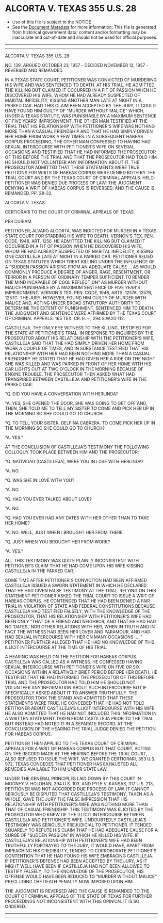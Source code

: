 ---
---

# ALCORTA V. TEXAS 355 U.S. 28

* Use of this file is subject to the [NOTICE](https://github.com/publicdocs/notice/blob/master/NOTICE)
* See the [Document Metadata](../../../) for more information.
  This file is generated from historical government data; content and/or formatting may be inaccurate and out-of-date and should not be used for official purposes.

----------
----------

ALCORTA V. TEXAS 355 U.S. 28

NO. 139.  ARGUED OCTOBER 23, 1957 - DECIDED NOVEMBER 12, 1957 - REVERSED AND REMANDED.

IN A TEXAS STATE COURT, PETITIONER WAS CONVICTED OF MURDERING HIS WIFE AND WAS SENTENCED TO DEATH.   AT HIS TRIAL, HE ADMITTED THE KILLING BUT CLAIMED IT OCCURRED IN A FIT OF PASSION WHEN HE DISCOVERED HIS WIFE, WHOM HE HAD ALREADY SUSPECTED OF MARITAL INFIDELITY, KISSING ANOTHER MAN LATE AT NIGHT IN A PARKED CAR.  HAD THIS CLAIM BEEN ACCEPTED BY THE JURY, IT COULD HAVE FOUND HIM GUILTY OF "MURDER WITHOUT MALICE" WHICH, UNDER A TEXAS STATUTE, WAS PUNISHABLE BY A MAXIMUM SENTENCE OF FIVE YEARS' IMPRISONMENT.  THE OTHER MAN TESTIFIED AT THE TRIAL THAT HIS RELATIONSHIP WITH PETITIONER'S WIFE WAS NOTHING MORE THAN A CASUAL FRIENDSHIP AND THAT HE HAD SIMPLY DRIVEN HER HOME FROM WORK A FEW TIMES.  IN A SUBSEQUENT HABEAS CORPUS PROCEEDING, THE OTHER MAN CONFESSED TO HAVING HAD SEXUAL INTERCOURSE WITH PETITIONER'S WIFE ON SEVERAL OCCASIONS AND TESTIFIED THAT HE HAD INFORMED THE PROSECUTOR OF THIS BEFORE THE TRIAL AND THAT THE PROSECUTOR HAD TOLD HIM HE SHOULD NOT VOLUNTEER ANY INFORMATION ABOUT IT.  THE PROSECUTOR ADMITTED THAT THESE STATEMENTS WERE TRUE.  PETITIONS FOR WRITS OF HABEAS CORPUS WERE DENIED BOTH BY THE TRIAL COURT AND BY THE TEXAS COURT OF CRIMINAL APPEALS.  HELD:  PETITIONER WAS DENIED DUE PROCESS OF LAW; THE JUDGMENT DENYING A WRIT OF HABEAS CORPUS IS REVERSED; AND THE CAUSE IS REMANDED.  PP. 28-32.

ALCORTA V. TEXAS.

CERTIORARI TO THE COURT OF CRIMINAL APPEALS OF TEXAS.

PER CURIAM.

PETITIONER, ALVARO ALCORTA, WAS INDICTED FOR MURDER IN A TEXAS STATE COURT FOR STABBING HIS WIFE TO DEATH.  VERNON'S TEX. PEN.  CODE, 1948, ART. 1256.  HE ADMITTED THE KILLING BUT CLAIMED IT OCCURRED IN A FIT OF PASSION WHEN HE DISCOVERED HIS WIFE, WHOM HE HAD ALREADY SUSPECTED OF MARITAL INFIDELITY, KISSING ONE CASTILLEJA LATE AT NIGHT IN A PARKED CAR.  PETITIONER RELIED ON TEXAS STATUTES WHICH TREAT KILLING UNDER THE INFLUENCE OF A "SUDDEN PASSION ARISING FROM AN ADEQUATE CAUSE  ...  AS WOULD COMMONLY PRODUCE A DEGREE OF ANGER, RAGE, RESENTMENT, OR TERROR IN A PERSON OF ORDINARY TEMPER SUFFICIENT TO RENDER THE MIND INCAPABLE OF COOL REFLECTION" AS MURDER WITHOUT MALICE PUNISHABLE BY A MAXIMUM SENTENCE OF FIVE YEAR'S IMPRISONMENT.  VERNON'S TEX. PEN.  CODE, 1948, ARTS. 1257A, 1257B, 1257C.  THE JURY, HOWEVER, FOUND HIM GUILTY OF MURDER WITH MALICE AND, ACTING UNDER BROAD STATUTORY AUTHORITY TO DETERMINE THE EXTENT OF PUNISHMENT, SENTENCED HIM TO DEATH.  THE JUDGMENT AND SENTENCE WERE AFFIRMED BY THE TEXAS COURT OF CRIMINAL APPEALS.  165 TEX. CR. R. - , 294 S.W.2D 112.

CASTILLEJA, THE ONLY EYE WITNESS TO THE KILLING, TESTIFIED FOR THE STATE AT PETITIONER'S TRIAL.  IN RESPONSE TO INQUIRIES BY THE PROSECUTOR ABOUT HIS RELATIONSHIP WITH THE PETITIONER'S WIFE, CASTILLEJA SAID THAT THE HAD SIMPLY DRIVEN HER HOME FROM WORK A COUPLE OF TIMES, AND IN SUBSTANCE TESTIFIED THAT HIS RELATIONSHIP WITH HER HAD BEEN NOTHING MORE THAN A CASUAL FRIENDSHIP.  HE STATED THAT HE HAD GIVEN HER A RIDE ON THE NIGHT SHE WAS KILLED AND WAS PARKED IN FRONT OF HER HOME WITH HIS CAR LIGHTS OUT AT TWO O'CLOCK IN THE MORNING BECAUSE OF ENGINE TROUBLE.  THE PROSECUTOR THEN ASKED WHAT HAD TRANSPIRED BETWEEN CASTILLEJA AND PETITIONER'S WIFE IN THE PARKED CAR:

"Q.  DID YOU HAVE A CONVERSATION WITH HERLINDA?

"A.  YES; SHE OPENED THE DOOR.  SHE WAS GOING TO GET OFF AND, THEN, SHE TOLD ME TO TELL MY SISTER TO COME AND PICK HER UP IN THE MORNING SO SHE COULD GO TO CHURCH.

"Q.  TO TELL YOUR SISTER, DELFINA CABRERA, TO COME PICK HER UP IN THE MORNING SO SHE COULD GO TO CHURCH?

"A.  YES."

AT THE CONCLUSION OF CASTILLEJA'S TESTIMONY THE FOLLOWING COLLOQUY TOOK PLACE BETWEEN HIM AND THE PROSECUTOR:

"Q.  NATIVIDAD (CASTILLEJA), WERE YOU IN LOVE WITH HERLINDA?

"A.  NO.

"Q.  WAS SHE IN LOVE WITH YOU?

"A.  NO.

"Q.  HAD YOU EVER TALKED ABOUT LOVE?

"A.  NO.

"Q.  HAD YOU EVER HAD ANY DATES WITH HER OTHER THAN TO TAKE HER HOME?

"A.  NO. WELL, JUST WHEN I BROUGHT HER FROM THERE.

"Q.  JUST WHEN YOU BROUGHT HER FROM WORK?

"A.  YES."

ALL THIS TESTIMONY WAS QUITE PLAINLY INCONSISTENT WITH PETITIONER'S CLAIM THAT HE HAD COME UPON HIS WIFE KISSING CASTILLEJA IN THE PARKED CAR.

SOME TIME AFTER PETITIONER'S CONVICTION HAD BEEN AFFIRMED CASTILLEJA ISSUED A SWORN STATEMENT IN WHICH HE DECLARED THAT HE HAD GIVEN FALSE TESTIMONY AT THE TRIAL.  RELYING ON THIS STATEMENT PETITIONER ASKED THE TRIAL COURT TO ISSUE A WRIT OF HABEAS CORPUS.  HE CONTENDED THAT HE HAD BEEN DENIED A FAIR TRIAL IN VIOLATION OF STATE AND FEDERAL CONSTITUTIONS BECAUSE CASTILLEJA HAD TESTIFIED FALSELY, WITH THE KNOWLEDGE OF THE PROSECUTOR, THAT HIS RELATIONSHIP WITH PETITIONER'S WIFE HAD BEEN ONLY "THAT OF A FRIEND AND NEIGHBOR, AND THAT HE HAD HAD NO 'DATES,' NOR OTHER RELATIONS WITH HER, WHEN IN TRUTH AND IN FACT THE WITNESS HAD BEEN HER LOVER AND PARAMOUR, AND HAD HAD SEXUAL INTERCOURSE WITH HER ON MANY OCCASIONS  ...  ."  PETITIONER FURTHER ALLEGED THAT HE HAD NO KNOWLEDGE OF THIS ILLICIT INTERCOURSE AT THE TIME OF HIS TRIAL.

A HEARING WAS HELD ON THE PETITION FOR HABEAS CORPUS.  CASTILLEJA WAS CALLED AS A WITNESS.  HE CONFESSED HAVING SEXUAL INTERCOURSE WITH PETITIONER'S WIFE ON FIVE OR SIX OCCASIONS WITHIN A RELATIVELY BRIEF PERIOD BEFORE HER DEATH.  HE TESTIFIED THAT HE HAD INFORMED THE PROSECUTOR OF THIS BEFORE TRIAL AND THE PROSECUTOR HAD TOLD HIM HE SHOULD NOT VOLUNTEER ANY INFORMATION ABOUT SUCH INTERCOURSE BUT IF SPECIFICALLY ASKED ABOUT IT TO ANSWER TRUTHFULLY.  THE PROSECUTOR TOOK THE STAND AND ADMITTED THAT THESE STATEMENTS WERE TRUE.  HE CONCEDED THAT HE HAD NOT TOLD PETITIONER ABOUT CASTILLEJA'S ILLICIT INTERCOURSE WITH HIS WIFE.  HE ALSO ADMITTED THAT HE HAD NOT INCLUDED THIS INFORMATION IN A WRITTEN STATEMENT TAKEN FROM CASTILLEJA PRIOR TO THE TRIAL BUT INSTEAD HAD NOTED IT IN A SEPARATE RECORD.  AT THE CONCLUSION OF THE HEARING THE TRIAL JUDGE DENIED THE PETITION FOR HABEAS CORPUS.

PETITIONER THEN APPLIED TO THE TEXAS COURT OF CRIMINAL APPEALS FOR A WRIT OF HABEAS CORPUS BUT THAT COURT, ACTING ON THE RECORD MADE AT THE HEARING BEFORE THE TRIAL COURT, ALSO REFUSED TO ISSUE THE WRIT.  WE GRANTED CERTIORARI, 353 U.S. 972.  TEXAS CONCEDES THAT PETITIONER HAS EXHAUSTED ALL REMEDIES AVAILABLE TO HIM UNDER STATE LAW.

UNDER THE GENERAL PRINCIPLES LAID DOWN BY THIS COURT IN MOONEY V. HOLOHAN, 294 U.S. 103, AND PYLE V. KANSAS, 317 U.S. 213, PETITIONER WAS NOT ACCORDED DUE PROCESS OF LAW.  IT CANNOT SERIOUSLY BE DISPUTED THAT CASTILLEJA'S TESTIMONY, TAKEN AS A WHOLE, GAVE THE JURY THE FALSE IMPRESSION THAT HIS RELATIONSHIP WITH PETITIONER'S WIFE WAS NOTHING MORE THAN THAT OF CASUAL FRIENDSHIP.  THIS TESTIMONY WAS ELICITED BY THE PROSECUTOR WHO KNEW OF THE ILLICIT INTERCOURSE BETWEEN CASTILLEJA AND PETITIONER'S WIFE.  UNDOUBTEDLY CASTILLEJA'S TESTIMONY WAS SERIOUSLY PREJUDICIAL TO PETITIONER.  IT TENDED SQUARELY TO REFUTE HIS CLAIM THAT HE HAD ADEQUATE CAUSE FOR A SURGE OF "SUDDEN PASSION" IN WHICH HE KILLED HIS WIFE.  IF CASTILLEJA'S RELATIONSHIP WITH PETITIONER'S WIFE HAD BEEN TRUTHFULLY PORTRAYED TO THE JURY, IT WOULD HAVE, APART FROM IMPEACHING HIS CREDIBILITY, TENDED TO CORROBORATE PETITIONER'S CONTENTION THAT HE HAD FOUND HIS WIFE EMBRACING CASTILLEJA.  IF PETITIONER'S DEFENSE HAD BEEN ACCEPTED BY THE JURY, AS IT MIGHT WELL HAVE BEEN IF CASTILLEJA HAD NOT BEEN ALLOWED TO TESTIFY FALSELY, TO THE KNOWLEDGE OF THE PROSECUTOR, HIS OFFENSE WOULD HAVE BEEN REDUCED TO "MURDER WITHOUT MALICE" PRECLUDING THE DEATH PENALTY NOW IMPOSED UPON HIM.

THE JUDGMENT IS REVERSED AND THE CAUSE IS REMANDED TO THE COURT OF CRIMINAL APPEALS OF THE STATE OF TEXAS FOR FURTHER PROCEEDINGS NOT INCONSISTENT WITH THIS OPINION.  IT IS SO ORDERED.


----------
----------

